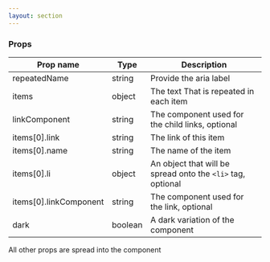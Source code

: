 ```yaml
---
layout: section
---
```


### Props

| Prop name | Type    | Description
|-----------|--------------------------------------------------------------------------------------- | --- |
| repeatedName  | string  | Provide the aria label
| items         | object  | The text That is repeated in each item
| linkComponent | string  | The component used for the child links, optional
| items[0].link          | string  | The link of this item
| items[0].name          | string  | The name of the item
| items[0].li            | object  | An object that will be spread onto the `<li>` tag, optional
| items[0].linkComponent | string  | The component used for the link, optional
| dark          | boolean | A dark variation of the component

All other props are spread into the component
